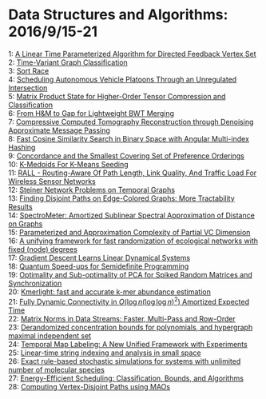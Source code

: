 # Data Structures and Algorithms: 2016/9/15-21  
1: [A Linear Time Parameterized Algorithm for Directed Feedback Vertex Set](https://doi.org/10.48550/arXiv.1609.04347)  
2: [Time-Variant Graph Classification](https://doi.org/10.48550/arXiv.1609.04350)  
3: [Sort Race](https://doi.org/10.48550/arXiv.1609.04471)  
4: [Scheduling Autonomous Vehicle Platoons Through an Unregulated  Intersection](https://doi.org/10.48550/arXiv.1609.04512)  
5: [Matrix Product State for Higher-Order Tensor Compression and  Classification](https://doi.org/10.48550/arXiv.1609.04541)  
6: [From H&M to Gap for Lightweight BWT Merging](https://doi.org/10.48550/arXiv.1609.04618)  
7: [Compressive Computed Tomography Reconstruction through Denoising  Approximate Message Passing](https://doi.org/10.48550/arXiv.1609.04661)  
8: [Fast Cosine Similarity Search in Binary Space with Angular Multi-index  Hashing](https://doi.org/10.48550/arXiv.1610.00574)  
9: [Concordance and the Smallest Covering Set of Preference Orderings](https://doi.org/10.48550/arXiv.1609.04722)  
10: [K-Medoids For K-Means Seeding](https://doi.org/10.48550/arXiv.1609.04723)  
11: [RALL - Routing-Aware Of Path Length, Link Quality, And Traffic Load For  Wireless Sensor Networks](https://doi.org/10.48550/arXiv.1609.04735)  
12: [Steiner Network Problems on Temporal Graphs](https://doi.org/10.48550/arXiv.1609.04918)  
13: [Finding Disjoint Paths on Edge-Colored Graphs: More Tractability Results](https://doi.org/10.48550/arXiv.1609.04951)  
14: [SpectroMeter: Amortized Sublinear Spectral Approximation of Distance on  Graphs](https://doi.org/10.48550/arXiv.1609.05715)  
15: [Parameterized and Approximation Complexity of Partial VC Dimension](https://doi.org/10.48550/arXiv.1609.05110)  
16: [A unifying framework for fast randomization of ecological networks with  fixed (node) degrees](https://doi.org/10.48550/arXiv.1609.05137)  
17: [Gradient Descent Learns Linear Dynamical Systems](https://doi.org/10.48550/arXiv.1609.05191)  
18: [Quantum Speed-ups for Semidefinite Programming](https://doi.org/10.48550/arXiv.1609.05537)  
19: [Optimality and Sub-optimality of PCA for Spiked Random Matrices and  Synchronization](https://doi.org/10.48550/arXiv.1609.05573)  
20: [Kmerlight: fast and accurate k-mer abundance estimation](https://doi.org/10.48550/arXiv.1609.05626)  
21: [Fully Dynamic Connectivity in $O(\log n(\log\log n)^2)$ Amortized  Expected Time](https://doi.org/10.48550/arXiv.1609.05867)  
22: [Matrix Norms in Data Streams: Faster, Multi-Pass and Row-Order](https://doi.org/10.48550/arXiv.1609.05885)  
23: [Derandomized concentration bounds for polynomials, and hypergraph  maximal independent set](https://doi.org/10.48550/arXiv.1609.06156)  
24: [Temporal Map Labeling: A New Unified Framework with Experiments](https://doi.org/10.48550/arXiv.1609.06327)  
25: [Linear-time string indexing and analysis in small space](https://doi.org/10.48550/arXiv.1609.06378)  
26: [Exact rule-based stochastic simulations for systems with unlimited  number of molecular species](https://doi.org/10.48550/arXiv.1609.06403)  
27: [Energy-Efficient Scheduling: Classification, Bounds, and Algorithms](https://doi.org/10.48550/arXiv.1609.06430)  
28: [Computing Vertex-Disjoint Paths using MAOs](https://doi.org/10.48550/arXiv.1609.06522)  